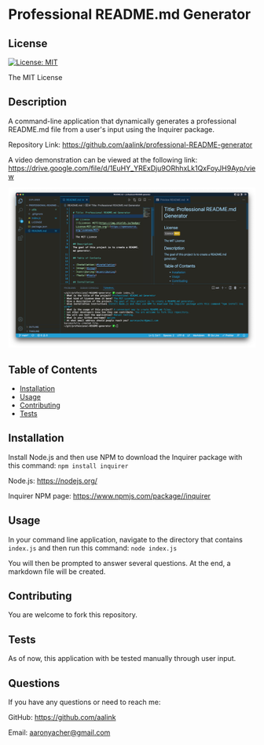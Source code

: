# Professional README.md Generator

  ## License
  [![License: MIT](https://img.shields.io/badge/License-MIT-yellow.svg)](https://opensource.org/licenses/MIT)
    
  The MIT License
  
## Description
A command-line application that dynamically generates a professional README.md file from a user's input using the Inquirer package.

Repository Link: https://github.com/aalink/professional-README-generator

A video demonstration can be viewed at the following link: https://drive.google.com/file/d/1EuHY_YRExDju9ORhhxLk1QxFoyJH9Ayp/view

![VS Code Screen Shot](/assets/readme-screen-shot.png)

## Table of Contents

- [Installation](#installation)
- [Usage](#usage)
- [Contributing](#contributing)
- [Tests](#tests)

## Installation
Install Node.js and then use NPM to download the Inquirer package with this command: `npm install inquirer`

Node.js: https://nodejs.org/

Inquirer NPM page: https://www.npmjs.com/package//inquirer
## Usage
In your command line application, navigate to the directory that contains `index.js` and then run this command: `node index.js`

You will then be prompted to answer several questions.  At the end, a markdown file will be created.
## Contributing
You are welcome to fork this repository.
## Tests
As of now, this application with be tested manually through user input.
## Questions
If you have any questions or need to reach me:

GitHub: https://github.com/aalink

Email: aaronyacher@gmail.com
